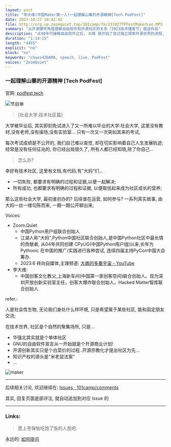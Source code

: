 ```yaml
---
layout: post
title: "李大维(中国Maker第一人)一起理解山寨的开源精神[Tech PodFest]"
date: 2023-10-27 10:42:42 
file: http://org.up.zoomquiet.top/101camp/fm/231027TPFestMakerLee.MP3
summary: "从开源硬件角度理解自由软件和开源社区的关系「2023技术播客节」放送作品"
description: "从90年代接触自由软件之后, 大维 就开始了自己独立探索开源世界的进程, 从商业角度理解了开源协作后, 不再被主流媒体左右, 和有趣的人一起创造有趣味的作品..."
duration: "1:14:15" 
length: "4455"
explicit: "no" 
block: "no" 
keywords: "chaos42DAMA, speech, live, PodFest"
voices: "ZoomQuiet"
---
```


### 一起理解山寨的开源精神 [Tech PodFest]
官网: [podfest.tech](https://podfest.tech/zh-CN)

![节目单](https://ipic.zoomquiet.top/2023-12-05-231206.jpg)



> [社会大学.技术社区篇]

大学被毕业后, 其实即刻免试进入了又一所难以毕业的大学:社会大学,
这里没有教材,没有老师,没有操场,没有实验室…
只有一次又一次突如其来的考试, 

每次考试成绩是不公开的, 我们自己难以查觉, 却在切实影响着自己人生发展轨迹;
经常是没有任何征兆的, 你已经出局很久了, 所有人都已经知晓,除了你自己…

> 怎么办?

幸好有技术社区, 这里有文档,有代码,有"大妈"们… 

- 一切失败, 都要求有明确的过程和证据,以便一起解决;
- 所有成功, 也都要求有明确的过程和证据, 以便取信起来成为社区成长的营养;

那么这些社会大学, 最初谁创办的? 后续谁在运营, 如何参与?
一系列真实故事, 由大妈一丝一缕勾陈而来, 一期一期公开聊出来;



Voices:

- Zoom.Quiet
    + 中国Python用户组联合创始人
    + 江湖人称"大妈",Python中国社区联合创始人,是中国Python社区中最长情的贡献者, 从04年共同创建 CPyUG(中国Python用户组)以来,长年为 Pythonic 在中国的推广/实践进行各种尝试, 连续四届主持PyCon中国大会筹办. 
    + 2023.6 转向自媒体,主理频道: [大媽的多重宇宙 - YouTube](https://www.youtube.com/@Chaos42DAMA)
- 李大维:
    + 中国创客文化教父,上海新车间(中国第一家创客空间)联合创始人。现为深圳开放创新实验室主任，创客大爆炸联合创始人，Hacked Matter智库联合创始人


refer.:

人是社会性生物, 无论我们身处什么样环境,
只是希望属于某些社区, 能和固定朋友交流;

在技术世界, 社区是个自然的聚集场所,
只是...


- 华强北其实就是个单体社区
- GNU的自由软件宣言从一开始就是个开源商业计划!
- 开源创新其实只是个白菜价的过程..开源宗教化才提出社区为先...
- 知识产权的源头是"米老鼠法案"
- ...


![maker](https://ipic.zoomquiet.top/2023-12-05-vlog-chaos42-livintalks.033.jpeg)


-------------

后续相关讨论, 欢迎继续在:
[Issues · 101camp/comments](https://github.com/101camp/comments/issues)


其实, 回复页面底部评注, 就自动追加到对应 Issue 的

-------------
### Links: 
> 愿上苍保佑吃饱了饭的人民吧.


永远的: [如何提问](https://gitlab.com/101camp/2py/tasks/wikis/HandBooks/Hb4Ask)








